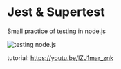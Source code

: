 # Jest & Supertest

Small practice of testing in node.js

![testing node.js](https://global-uploads.webflow.com/5d2dd7e1b4a76d8b803ac1aa/5ec378aeba225a04a9fbf23f_2CITJr58DL1gGqhLIYQ7K1IGxQiQCukvvb9JCRPgpuJEJUrBrzhuLhIN5Qfp-6SzmDta-BmPqr6-lV7PMfjhkpA17ho1c6CFAXKPkKSGcYhUNFNIugT-y0C2wL4h73J5bptonZ0W.png)

tutorial: <https://youtu.be/lZJ1mar_znk>
